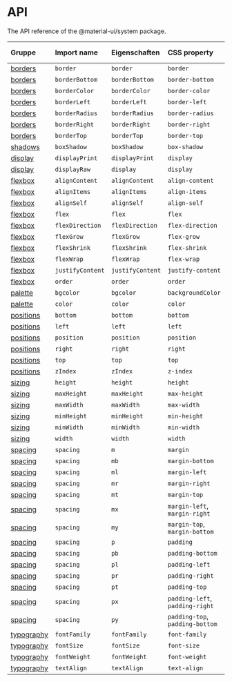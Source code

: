 # API

<p class="description">The API reference of the @material-ui/system package.</p>

| Gruppe                            | Import name      | Eigenschaften    | CSS property                    | Theme key                                                              |
|:--------------------------------- |:---------------- |:---------------- |:------------------------------- |:---------------------------------------------------------------------- |
| [borders](/system/borders/)       | `border`         | `border`         | `border`                        | `borders`                                                              |
| [borders](/system/borders/)       | `borderBottom`   | `borderBottom`   | `border-bottom`                 | `borders`                                                              |
| [borders](/system/borders/)       | `borderColor`    | `borderColor`    | `border-color`                  | [`palette`](/customization/default-theme/?expend-path=$.palette)       |
| [borders](/system/borders/)       | `borderLeft`     | `borderLeft`     | `border-left`                   | `borders`                                                              |
| [borders](/system/borders/)       | `borderRadius`   | `borderRadius`   | `border-radius`                 | [`shape`](/customization/default-theme/?expend-path=$.shape)           |
| [borders](/system/borders/)       | `borderRight`    | `borderRight`    | `border-right`                  | `borders`                                                              |
| [borders](/system/borders/)       | `borderTop`      | `borderTop`      | `border-top`                    | `borders`                                                              |
| [shadows](/system/shadows/)       | `boxShadow`      | `boxShadow`      | `box-shadow`                    | `shadows`                                                              |
| [display](/system/display/)       | `displayPrint`   | `displayPrint`   | `display`                       | none                                                                   |
| [display](/system/display/)       | `displayRaw`     | `display`        | `display`                       | none                                                                   |
| [flexbox](/system/flexbox/)       | `alignContent`   | `alignContent`   | `align-content`                 | none                                                                   |
| [flexbox](/system/flexbox/)       | `alignItems`     | `alignItems`     | `align-items`                   | none                                                                   |
| [flexbox](/system/flexbox/)       | `alignSelf`      | `alignSelf`      | `align-self`                    | none                                                                   |
| [flexbox](/system/flexbox/)       | `flex`           | `flex`           | `flex`                          | none                                                                   |
| [flexbox](/system/flexbox/)       | `flexDirection`  | `flexDirection`  | `flex-direction`                | none                                                                   |
| [flexbox](/system/flexbox/)       | `flexGrow`       | `flexGrow`       | `flex-grow`                     | none                                                                   |
| [flexbox](/system/flexbox/)       | `flexShrink`     | `flexShrink`     | `flex-shrink`                   | none                                                                   |
| [flexbox](/system/flexbox/)       | `flexWrap`       | `flexWrap`       | `flex-wrap`                     | none                                                                   |
| [flexbox](/system/flexbox/)       | `justifyContent` | `justifyContent` | `justify-content`               | none                                                                   |
| [flexbox](/system/flexbox/)       | `order`          | `order`          | `order`                         | none                                                                   |
| [palette](/system/palette/)       | `bgcolor`        | `bgcolor`        | `backgroundColor`               | [`palette`](/customization/default-theme/?expend-path=$.palette)       |
| [palette](/system/palette/)       | `color`          | `color`          | `color`                         | [`palette`](/customization/default-theme/?expend-path=$.palette)       |
| [positions](/system/positions/)   | `bottom`         | `bottom`         | `bottom`                        | none                                                                   |
| [positions](/system/positions/)   | `left`           | `left`           | `left`                          | none                                                                   |
| [positions](/system/positions/)   | `position`       | `position`       | `position`                      | none                                                                   |
| [positions](/system/positions/)   | `right`          | `right`          | `right`                         | none                                                                   |
| [positions](/system/positions/)   | `top`            | `top`            | `top`                           | none                                                                   |
| [positions](/system/positions/)   | `zIndex`         | `zIndex`         | `z-index`                       | [`zIndex`](/customization/default-theme/?expend-path=$.zIndex)         |
| [sizing](/system/sizing/)         | `height`         | `height`         | `height`                        | none                                                                   |
| [sizing](/system/sizing/)         | `maxHeight`      | `maxHeight`      | `max-height`                    | none                                                                   |
| [sizing](/system/sizing/)         | `maxWidth`       | `maxWidth`       | `max-width`                     | none                                                                   |
| [sizing](/system/sizing/)         | `minHeight`      | `minHeight`      | `min-height`                    | none                                                                   |
| [sizing](/system/sizing/)         | `minWidth`       | `minWidth`       | `min-width`                     | none                                                                   |
| [sizing](/system/sizing/)         | `width`          | `width`          | `width`                         | none                                                                   |
| [spacing](/system/spacing/)       | `spacing`        | `m`              | `margin`                        | [`spacing`](/customization/default-theme/?expend-path=$.spacing)       |
| [spacing](/system/spacing/)       | `spacing`        | `mb`             | `margin-bottom`                 | [`spacing`](/customization/default-theme/?expend-path=$.spacing)       |
| [spacing](/system/spacing/)       | `spacing`        | `ml`             | `margin-left`                   | [`spacing`](/customization/default-theme/?expend-path=$.spacing)       |
| [spacing](/system/spacing/)       | `spacing`        | `mr`             | `margin-right`                  | [`spacing`](/customization/default-theme/?expend-path=$.spacing)       |
| [spacing](/system/spacing/)       | `spacing`        | `mt`             | `margin-top`                    | [`spacing`](/customization/default-theme/?expend-path=$.spacing)       |
| [spacing](/system/spacing/)       | `spacing`        | `mx`             | `margin-left`, `margin-right`   | [`spacing`](/customization/default-theme/?expend-path=$.spacing)       |
| [spacing](/system/spacing/)       | `spacing`        | `my`             | `margin-top`, `margin-bottom`   | [`spacing`](/customization/default-theme/?expend-path=$.spacing)       |
| [spacing](/system/spacing/)       | `spacing`        | `p`              | `padding`                       | [`spacing`](/customization/default-theme/?expend-path=$.spacing)       |
| [spacing](/system/spacing/)       | `spacing`        | `pb`             | `padding-bottom`                | [`spacing`](/customization/default-theme/?expend-path=$.spacing)       |
| [spacing](/system/spacing/)       | `spacing`        | `pl`             | `padding-left`                  | [`spacing`](/customization/default-theme/?expend-path=$.spacing)       |
| [spacing](/system/spacing/)       | `spacing`        | `pr`             | `padding-right`                 | [`spacing`](/customization/default-theme/?expend-path=$.spacing)       |
| [spacing](/system/spacing/)       | `spacing`        | `pt`             | `padding-top`                   | [`spacing`](/customization/default-theme/?expend-path=$.spacing)       |
| [spacing](/system/spacing/)       | `spacing`        | `px`             | `padding-left`, `padding-right` | [`spacing`](/customization/default-theme/?expend-path=$.spacing)       |
| [spacing](/system/spacing/)       | `spacing`        | `py`             | `padding-top`, `padding-bottom` | [`spacing`](/customization/default-theme/?expend-path=$.spacing)       |
| [typography](/system/typography/) | `fontFamily`     | `fontFamily`     | `font-family`                   | [`typography`](/customization/default-theme/?expend-path=$.typography) |
| [typography](/system/typography/) | `fontSize`       | `fontSize`       | `font-size`                     | [`typography`](/customization/default-theme/?expend-path=$.typography) |
| [typography](/system/typography/) | `fontWeight`     | `fontWeight`     | `font-weight`                   | [`typography`](/customization/default-theme/?expend-path=$.typography) |
| [typography](/system/typography/) | `textAlign`      | `textAlign`      | `text-align`                    | none                                                                   |